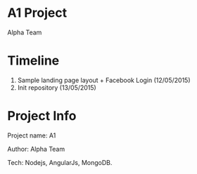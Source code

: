 A1 Project 
======================

Alpha Team 

Timeline 
======================

1. Sample landing page layout + Facebook Login (12/05/2015)
2. Init repository (13/05/2015)

Project Info 
======================

Project name: A1

Author: Alpha Team 

Tech: Nodejs, AngularJs, MongoDB.
